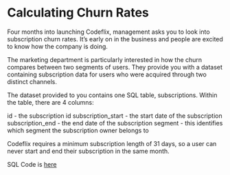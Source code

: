 # Calculating Churn Rates

Four months into launching Codeflix, management asks you to look into subscription churn rates. 
It’s early on in the business and people are excited to know how the company is doing.

The marketing department is particularly interested in how the churn compares between two segments of users.
They provide you with a dataset containing subscription data for users who were acquired through two distinct channels.

The dataset provided to you contains one SQL table, subscriptions. Within the table, there are 4 columns:

id - the subscription id
subscription_start - the start date of the subscription
subscription_end - the end date of the subscription
segment - this identifies which segment the subscription owner belongs to

Codeflix requires a minimum subscription length of 31 days, so a user can never start and end their subscription in the same month.

SQL Code is [here](https://github.com/Domskii/Data_analysis_Portfolio/blob/main/Calculating%20Churn%20Rates/SQL%20Code.sql)
